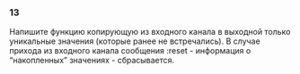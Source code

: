 ### 13
Напишите функцию копирующую из входного канала в выходной только уникальные значения (которые ранее не встречались). В случае прихода из входного канала сообщения :reset - информация о “накопленных” значениях - сбрасывается.
